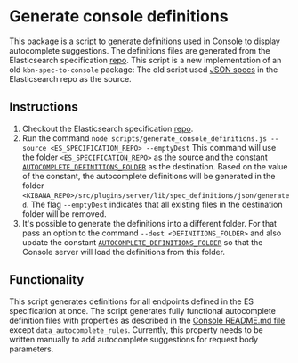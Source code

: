 # Generate console definitions
This package is a script to generate definitions used in Console to display autocomplete suggestions. 
The definitions files are generated from the Elasticsearch specification [repo](https://github.com/elastic/elasticsearch-specification).
This script is 
a new implementation of an old `kbn-spec-to-console` package: The old script used [JSON specs](https://github.com/elastic/elasticsearch/tree/main/rest-api-spec) in the Elasticsearch repo as the source.

## Instructions
1. Checkout the Elasticsearch specification [repo](https://github.com/elastic/elasticsearch-specification).
2. Run the command `node scripts/generate_console_definitions.js --source <ES_SPECIFICATION_REPO> --emptyDest`
  This command will use the folder `<ES_SPECIFICATION_REPO>` as the source and the constant [`AUTOCOMPLETE_DEFINITIONS_FOLDER`](https://github.com/elastic/kibana/blob/main/src/platform/plugins/shared/console/common/constants/autocomplete_definitions.ts) as the destination. Based on the value of the constant, the autocomplete definitions will be generated in the folder `<KIBANA_REPO>/src/plugins/server/lib/spec_definitions/json/generated`. The flag `--emptyDest` indicates that all existing files in the destination folder will be removed. 
3. It's possible to generate the definitions into a different folder. For that pass an option to the command `--dest <DEFINITIONS_FOLDER>` and also update the constant [`AUTOCOMPLETE_DEFINITIONS_FOLDER`](https://github.com/elastic/kibana/blob/main/src/platform/plugins/shared/console/common/constants/autocomplete_definitions.ts) so that the Console server will load the definitions from this folder. 

## Functionality
This script generates definitions for all endpoints defined in the ES specification at once. 
The script generates fully functional autocomplete definition files with properties as described in the [Console README.md file](https://github.com/elastic/kibana/blob/main/src/platform/plugins/shared/console/README.md) except `data_autocomplete_rules`. Currently, this property needs to be written manually to add autocomplete suggestions for request body parameters.  


